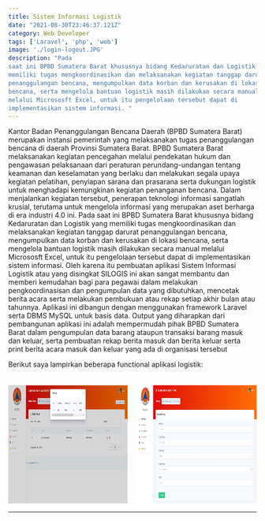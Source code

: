 ```yaml
---
title: Sistem Informasi Logistik
date: "2021-08-30T23:46:37.121Z"
category: Web Developer
tags: ['Laravel', 'php', 'web']
image: './login-logout.JPG'
description: "Pada 
saat ini BPBD Sumatera Barat khususnya bidang Kedaruratan dan Logistik yang 
memiliki tugas mengkoordinasikan dan melaksanakan kegiatan tanggap darurat 
penanggulangan bencana, mengumpulkan data korban dan kerusakan di lokasi 
bencana, serta mengelola bantuan logistik masih dilakukan secara manual 
melalui Micrososft Excel, untuk itu pengelolaan tersebut dapat di 
implementasikan sistem informasi. "  
---
```


Kantor Badan Penanggulangan Bencana Daerah (BPBD Sumatera Barat)
merupakan instansi pemerintah yang melaksanakan tugas penanggulangan
bencana di daerah Provinsi Sumatera Barat. BPBD Sumatera Barat
melaksanakan kegiatan pencegahan melalui pendekatan hukum dan pengawasan
pelaksanaan dari peraturan perundang-undangan tentang keamanan dan
keselamatan yang berlaku dan melakukan segala upaya kegiatan pelatihan,
penyiapan sarana dan prasarana serta dukungan logistik untuk menghadapi
kemungkinan kegiatan penanganan bencana. Dalam menjalankan kegiatan
tersebut, penerapan teknologi informasi sangatlah krusial, terutama untuk
mengelola informasi yang merupakan aset berharga di era industri 4.0 ini. Pada
saat ini BPBD Sumatera Barat khususnya bidang Kedaruratan dan Logistik yang
memiliki tugas mengkoordinasikan dan melaksanakan kegiatan tanggap darurat
penanggulangan bencana, mengumpulkan data korban dan kerusakan di lokasi
bencana, serta mengelola bantuan logistik masih dilakukan secara manual
melalui Micrososft Excel, untuk itu pengelolaan tersebut dapat di
implementasikan sistem informasi. Oleh karena itu pembuatan aplikasi Sistem
Informasi Logistik atau yang disingkat SILOGIS ini akan sangat membantu dan
memberi kemudahan bagi para pegawai dalam melakukan pengkoordinasisan
dan pengumpulan data yang dibutuhkan, mencetak berita acara serta melakukan
pembukuan atau rekap setiap akhir bulan atau tahunnya. Aplikasi ini dibangun
dengan menggunakan framework Laravel serta DBMS MySQL untuk basis data.
Output yang diharapkan dari pembangunan aplikasi ini adalah mempermudah
pihak BPBD Sumatera Barat dalam pengumpulan data barang ataupun transaksi
barang masuk dan keluar, serta pembuatan rekap berita masuk dan berita keluar
serta print berita acara masuk dan keluar yang ada di organisasi tersebut

Berikut saya lampirkan beberapa functional aplikasi logistik: 
<div style="max-width: 1000px; display:flex; flex-warp: warp; gap:20px; margin: 0 auto; padding-top: 20px">
<div style="flex:1">
<img src="detailba.JPG" style="width:460px;height:240px;">
</div>
<div style="flex:1">
<img src="TambahB.JPG" style="width:460px;height:240px;">
</div>
</div>

---